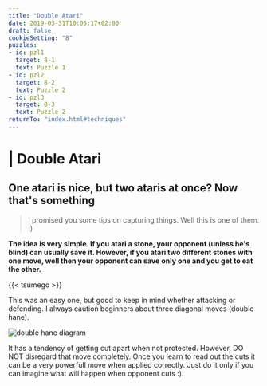 ```yaml
---
title: "Double Atari"
date: 2019-03-31T10:05:17+02:00
draft: false
cookieSetting: "8"
puzzles:
- id: pzl1
  target: 8-1
  text: Puzzle 1
- id: pzl2
  target: 8-2
  text: Puzzle 2
- id: pzl3
  target: 8-3
  text: Puzzle 2
returnTo: "index.html#techniques"
---
```


# | Double Atari
## One atari is nice, but two ataris at once? Now that's something

> I promised you some tips on capturing things. Well this is one of them. :)

**The idea is very simple. If you atari a stone, your opponent (unless he's blind) can usually save it. However, if you atari two different stones with one move, well then your opponent can save only one and you get to eat the other.**

{{< tsumego >}}

This was an easy one, but good to keep in mind whether attacking or defending. I always caution beginners about three diagonal moves (double hane).

![double hane diagram](/images/doublehane.jpg)

It has a tendency of getting cut apart when not protected. However, DO NOT disregard that move completely. Once you learn to read out the cuts it can be a very powerfull move when applied correctly. Just do it only if you can imagine what will happen when opponent cuts :). 
